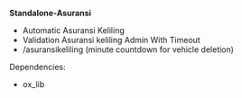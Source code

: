 **Standalone-Asuransi**
- Automatic Asuransi Keliling 
- Validation Asuransi keliling Admin With Timeout
- /asuransikeliling (minute countdown for vehicle deletion)

Dependencies:
- ox_lib



